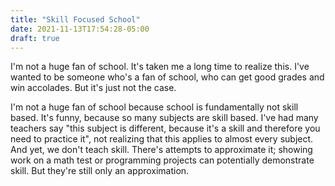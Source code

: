 ```yaml
---
title: "Skill Focused School"
date: 2021-11-13T17:54:28-05:00
draft: true
---
```


I'm not a huge fan of school. It's taken me a long time to realize
this. I've wanted to be someone who's a fan of school, who can get
good grades and win accolades. But it's just not the case.

I'm not a huge fan of school because school is fundamentally not skill
based. It's funny, because so many subjects are skill based. I've had
many teachers say "this subject is different, because it's a skill and
therefore you need to practice it", not realizing that this applies to
almost every subject. And yet, we don't teach skill. There's attempts
to approximate it; showing work on a math test or programming projects
can potentially demonstrate skill. But they're still only an approximation.

